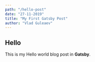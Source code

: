 ```yaml
---
path: "/hello-post"
date: "27-11-2019"
title: "My First Gatsby Post"
author: "Vlad Guleaev"
---
```


## Hello

This is my Hello world blog post in **Gatsby**.
